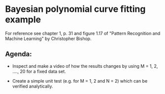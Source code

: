 # Bayesian polynomial curve fitting example

For reference see chapter 1, p. 31 and figure 1.17 of "Pattern Recognition
and Machine Learning" by Christopher Bishop.

## Agenda:

* Inspect and make a video of how the results changes by using M = 1, 2, ...., 20 for a fixed data set.

* Create a simple unit test (e.g. for M = 1, 2 and N = 2) which can be verified analytically.
